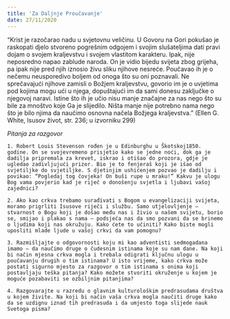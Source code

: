 ```yaml
---
title: 'Za Daljnje Proučavanje'
date: 27/11/2020
---
```


“Krist je razočarao nadu u svjetovnu veličinu. U Govoru na Gori pokušao je raskopati djelo stvoreno pogrešnim odgojem i svojim slušateljima dati pravi dojam o svojem kraljevstvu i svojem vlastitom karakteru. Ipak, nije neposredno napao zablude naroda. On je vidio bijedu svijeta zbog grijeha, pa ipak nije pred njih iznosio živu sliku njihove nesreće. Poučavao ih je o nečemu neusporedivo boljem od onoga što su oni poznavali. Ne sprečavajući njihove zamisli o Božjem kraljevstvu, govorio im je o uvjetima pod kojima mogu ući u njega, dopuštajući im da sami donesu zaključke o njegovoj naravi. Istine što ih je učio nisu manje značajne za nas nego što su bile za mnoštvo koje Ga je slijedilo. Ništa manje nije potrebno nama nego što je bilo njima da naučimo osnovna načela Božjega kraljevstva.” (Ellen G. White, Isusov život, str. 236; u izvorniku 299)

*Pitanja za razgovor*

`1.	Robert Louis Stevenson rođen je u Edinburghu u Škotskoj1850. godine. On se svojevremeno prisjetio kako se jedne noći, dok ga je dadilja pripremala za krevet, iskrao i otišao do prozora, gdje je ugledao zadivljujući prizor. Bio je to fenjeraš koji je išao od svjetiljke do svjetiljke. S djetinjim ushićenjem pozvao je dadilju i povikao: “Pogledaj tog čovjeka! On buši rupe u mraku!” Kakvu je ulogu Bog vama povjerio kad je riječ o donošenju svjetla i ljubavi vašoj zajednici?`

`2.	Ako kao crkva trebamo surađivati s Bogom u evangelizaciji svijeta, moramo prigrliti Isusove riječi i službu. Samo utjelovljenje — stvarnost o Bogu koji je došao među nas i živio u našem svijetu, borio se, smijao i plakao s nama — podsjeća nas da smo pozvani da se brinemo o ljudima koji nas okružuju. Kako ćete to učiniti? Kako biste mogli uposliti mlade ljude u vašoj crkvi da vam pomognu?`

`3.	Razmišljajte o odgovornosti koju mi kao adventisti sedmogadana imamo — da naučimo druge o čudesnim istinama koje su nam dane. Na koji bi način mjesna crkva mogla i trebala odigrati ključnu ulogu u poučavanju drugih o tim istinama? U isto vrijeme, kako crkva može postati sigurno mjesto za razgovor o tim istinama s onima koji postavljaju teška pitanja? Kako možete stvoriti okruženje u kojem je moguće pozabaviti se ozbiljnim pitanjima?`

`4.	Razgovarajte u razredu o glavnim kulturološkim predrasudama društva u kojem živite. Na koji bi način vaša crkva mogla naučiti druge kako da se uzdignu iznad tih predrasuda i da umjesto toga slijede nauk Svetoga pisma?`